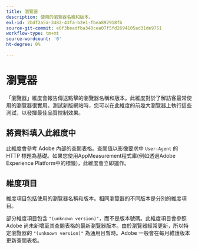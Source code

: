 ```yaml
---
title: 瀏覽器
description: 使用的瀏覽器名稱和版本。
exl-id: 2bdf2a5a-3482-43fa-b2e1-fbea892918fb
source-git-commit: e6f3beadfba340cea07f5fd2694105ad31de9751
workflow-type: tm+mt
source-wordcount: '0'
ht-degree: 0%

---
```


# 瀏覽器

「瀏覽器」維度會報告傳送點擊的瀏覽器名稱和版本。此維度對於了解訪客最常使用的瀏覽器很實用。測試新版網站時，您可以在此維度的前幾大瀏覽器上執行這些測試，以發揮最佳品質控制效果。

## 將資料填入此維度中

此維度會參考 Adobe 內部的查閱表格。查閱值以影像要求中 `User-Agent` 的 HTTP 標題為基礎。如果您使用AppMeasurement程式庫(例如透過Adobe Experience Platform中的標籤)，此維度會立即運作。

## 維度項目

維度項目包括使用的瀏覽器名稱和版本。相同瀏覽器的不同版本是分別的維度項目。

部分維度項目包含 `"(unknown version)"`，而不是版本號碼。此維度項目會參照 Adobe 尚未新增至其查閱表格的最新瀏覽器版本。由於瀏覽器經常更新，所以特定瀏覽器的 `"(unknown version)"` 為通用且暫時。Adobe 一般會在每月維護版本更新查閱表格。
